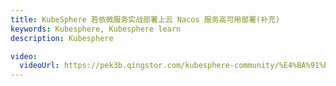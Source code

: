 ```yaml
---
title: KubeSphere 若依微服务实战部署上云 Nacos 服务高可用部署(补充)
keywords: Kubesphere, Kubesphere learn
description: Kubesphere

video:
  videoUrl: https://pek3b.qingstor.com/kubesphere-community/%E4%BA%91%E5%8E%9F%E7%94%9F%E5%AE%9E%E6%88%98/94%E3%80%81%EF%BC%88%E8%A1%A5%E5%85%85%EF%BC%89%E9%83%A8%E7%BD%B2nacos%E5%BF%98%E5%86%99mysql%E7%AB%AF%E5%8F%A3%E5%8F%B7.mp4
---
```


